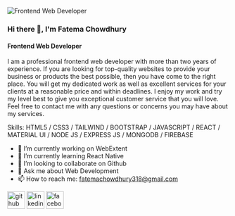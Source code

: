 
![Frontend Web Developer](https://i.ibb.co/60wqsD0/385522758-336464939032215-8628741610959358844-n.jpg)

### Hi there 👋, I'm Fatema Chowdhury
#### Frontend Web Developer

I am a professional frontend web developer with more than two years of experience. If you are looking for top-quality websites to provide your business or products the best possible, then you have come to the right place. You will get my dedicated work as well as excellent services for your clients at a reasonable price and within deadlines. I enjoy my work and try my level best to give you exceptional customer service that you will love. Feel free to contact me with any questions or concerns you may have about my services.


Skills: HTML5 / CSS3 / TAILWIND / BOOTSTRAP / JAVASCRIPT / REACT / MATERIAL UI / NODE JS / EXPRESS JS / MONGODB / FIREBASE

- 🔭 I’m currently working on WebExtent 
- 🌱 I’m currently learning React Native 
- 👯 I’m looking to collaborate on Github 
- 💬 Ask me about Web Development 
- 📫 How to reach me: fatemachowdhury318@gmail.com 


[<img src='https://cdn.jsdelivr.net/npm/simple-icons@3.0.1/icons/github.svg' alt='github' height='40'>](https://github.com/ChowdhuryFatema)  [<img src='https://cdn.jsdelivr.net/npm/simple-icons@3.0.1/icons/linkedin.svg' alt='linkedin' height='40'>](https://www.linkedin.com/in/FatemaChowdhury/)  [<img src='https://cdn.jsdelivr.net/npm/simple-icons@3.0.1/icons/facebook.svg' alt='facebook' height='40'>](https://www.facebook.com/FatemaChowdhury)  

